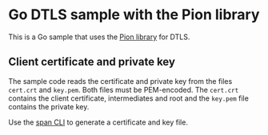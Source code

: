 # Go DTLS sample with the Pion library

This is a Go sample that uses the [Pion library]() for DTLS.

## Client certificate and private key

The sample code reads the certificate and private key from the files `cert.crt` and `key.pem`. Both files must be PEM-encoded. The `cert.crt` contains the client certificate, intermediates and root and the `key.pem` file contains the private key.

Use the [span CLI](https://github.com/lab5e/spancli) to generate a certificate and key file.


